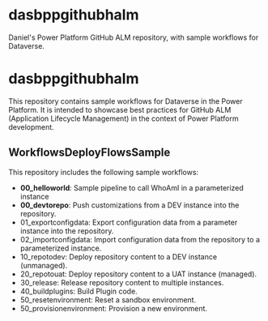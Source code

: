 # dasbppgithubhalm
Daniel's Power Platform GitHub ALM repository, with sample workflows for Dataverse.
# dasbppgithubhalm

This repository contains sample workflows for Dataverse in the Power Platform. It is intended to showcase best practices for GitHub ALM (Application Lifecycle Management) in the context of Power Platform development.

## WorkflowsDeployFlowsSample
This repository includes the following sample workflows:

- **00_helloworld**: Sample pipeline to call WhoAmI in a parameterized instance
- **00_devtorepo**: Push customizations from a DEV instance into the repository.
- 01_exportconfigdata: Export configuration data from a parameter instance into the repository.
- 02_importconfigdata: Import configuration data from the repository to a parameterized instance.
- 10_repotodev: Deploy repository content to a DEV instance (unmanaged).
- 20_repotouat: Deploy repository content to a UAT instance (managed).
- 30_release: Release repository content to multiple instances.
- 40_buildplugins: Build Plugin code.
- 50_resetenvironment: Reset a sandbox environment.
- 50_provisionenvironment: Provision a new environment.
